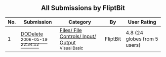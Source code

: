 ﻿<div align="center">

## All Submissions by FliptBit

</div>

No.  | Submission | Category | By   | User Rating
---- | ---------- | -------- | ---- | -----------
1 | [DODelete<br /><sup>2006-05-19 22:34:12</sup>](https://github.com/Planet-Source-Code/fliptbit-dodelete__1-65302) | [Files/ File Controls/ Input/ Output<br /><sup>Visual Basic</sup>](../ByCategory/files-file-controls-input-output__1-3.md) | FliptBit | 4.8 (24 globes from 5 users)

